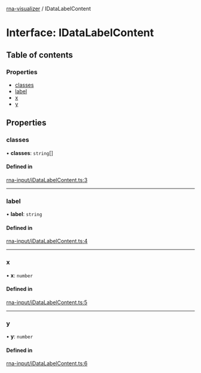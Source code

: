 [rna-visualizer](../README.md) / IDataLabelContent

# Interface: IDataLabelContent

## Table of contents

### Properties

- [classes](IDataLabelContent.md#classes)
- [label](IDataLabelContent.md#label)
- [x](IDataLabelContent.md#x)
- [y](IDataLabelContent.md#y)

## Properties

### classes

• **classes**: `string`[]

#### Defined in

[rna-input/iDataLabelContent.ts:3](https://github.com/michalhercik/rna-visualizer/blob/a121084/lib/src/rna-input/iDataLabelContent.ts#L3)

___

### label

• **label**: `string`

#### Defined in

[rna-input/iDataLabelContent.ts:4](https://github.com/michalhercik/rna-visualizer/blob/a121084/lib/src/rna-input/iDataLabelContent.ts#L4)

___

### x

• **x**: `number`

#### Defined in

[rna-input/iDataLabelContent.ts:5](https://github.com/michalhercik/rna-visualizer/blob/a121084/lib/src/rna-input/iDataLabelContent.ts#L5)

___

### y

• **y**: `number`

#### Defined in

[rna-input/iDataLabelContent.ts:6](https://github.com/michalhercik/rna-visualizer/blob/a121084/lib/src/rna-input/iDataLabelContent.ts#L6)

